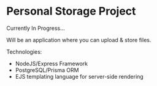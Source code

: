 # Personal Storage Project

Currently In Progress...

Will be an application where you can upload & store files.

Technologies: 
  - NodeJS/Express Framework
  - PostgreSQL/Prisma ORM
  - EJS templating language for server-side rendering 
